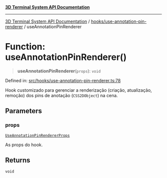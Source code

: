 [**3D Terminal System API Documentation**](../../../README.md)

***

[3D Terminal System API Documentation](../../../README.md) / [hooks/use-annotation-pin-renderer](../README.md) / useAnnotationPinRenderer

# Function: useAnnotationPinRenderer()

> **useAnnotationPinRenderer**(`props`): `void`

Defined in: [src/hooks/use-annotation-pin-renderer.ts:78](https://github.com/Dicommunitas/ThreeJS_Terminal_3D/blob/f5c93cd9cb50877abddbfdd17b8806f71c23b36b/src/hooks/use-annotation-pin-renderer.ts#L78)

Hook customizado para gerenciar a renderização (criação, atualização, remoção)
dos pins de anotação (`CSS2DObject`) na cena.

## Parameters

### props

[`UseAnnotationPinRendererProps`](../interfaces/UseAnnotationPinRendererProps.md)

As props do hook.

## Returns

`void`
